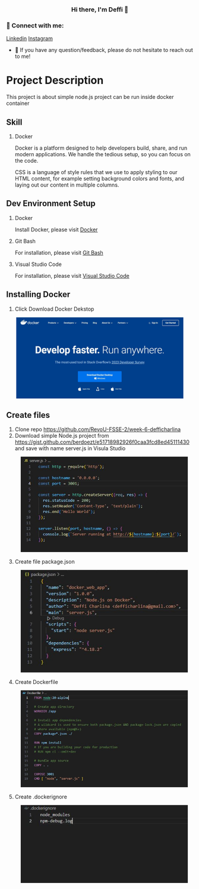 <h3 align="center">
Hi there, I'm Deffi 👋
</h3>

### 🤝 Connect with me:

[Linkedin](https://www.linkedin.com/in/defficharlinasari/)
[Instagram](https://www.instagram.com/defficharlina/)
- 💬 If you have any question/feedback, please do not hesitate to reach out to me!

# Project Description
This project is about simple node.js project can be run inside docker container


## Skill
1. Docker

    Docker is a platform designed to help developers build, share, and run modern applications. We handle the tedious setup, so you can focus on the code.


    CSS is a language of style rules that we use to apply styling to our HTML content, for example setting background colors and fonts, and laying out our content in multiple columns.


## Dev Environment Setup
1. Docker

    Install Docker, please visit [Docker](https://www.docker.com/)

2. Git Bash

    For installation, please visit [Git Bash](https://git-scm.com/downloads)

3. Visual Studio Code

    For installation, please visit [Visual Studio Code](https://code.visualstudio.com/)


## Installing Docker
1. Click Download Docker Dekstop
  <p align="center">
    <img src="images/docker 1.jpg" width="450">
  </p>


## Create files 
1. Clone repo https://github.com/RevoU-FSSE-2/week-6-defficharlina
2. Download simple Node.js project from https://gist.github.com/berdoezt/e51718982926f0caa3fcd8ed45111430 and save with
   name server.js in Visula Studio 
   <p align="center">
    <img src="images/server js.jpg" width="450">
   </p>
3. Create file package.json
   <p align="center">
    <img src="images/package json.jpg" width="450">
   </p>
4. Create Dockerfile
   <p align="center">
    <img src="images/dockerfile.jpg" width="450">
   </p>
5. Create .dockerignore
   <p align="center">
    <img src="images/dockerignore.jpg" width="450">
   </p>
